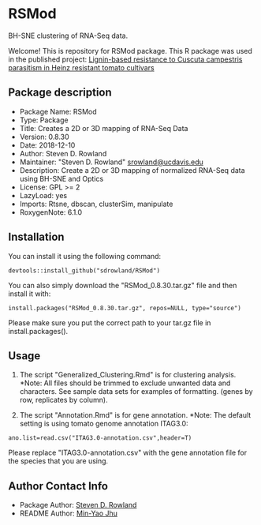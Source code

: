 # RSMod

BH-SNE clustering of RNA-Seq data.

Welcome! This is repository for RSMod package.
This R package was used in the published project: [Lignin-based resistance to Cuscuta campestris parasitism in Heinz resistant tomato cultivars](https://doi.org/10.1101/706861)

## Package description

- Package Name: RSMod
- Type: Package
- Title: Creates a 2D or 3D mapping of RNA-Seq Data
- Version: 0.8.30
- Date: 2018-12-10
- Author: Steven D. Rowland
- Maintainer: "Steven D. Rowland" <srowland@ucdavis.edu>
- Description: Create a 2D or 3D mapping of normalized RNA-Seq data using BH-SNE and Optics
- License: GPL >= 2
- LazyLoad: yes
- Imports:
    Rtsne,
    dbscan,
    clusterSim,
    manipulate
- RoxygenNote: 6.1.0

## Installation

You can install it using the following command:

```{r}
devtools::install_github("sdrowland/RSMod")
```

You can also simply download the "RSMod_0.8.30.tar.gz" file and then install it with:

```{r}
install.packages("RSMod_0.8.30.tar.gz", repos=NULL, type="source")
```

Please make sure you put the correct path to your tar.gz file in install.packages().

## Usage

1. The script "Generalized_Clustering.Rmd" is for clustering analysis. *Note: All files should be trimmed to exclude unwanted data and characters. See sample data sets for examples of formatting. (genes by row, replicates by column).

2. The script "Annotation.Rmd" is for gene annotation. *Note: The default setting is using tomato genome annotation ITAG3.0:

```{r}
ano.list=read.csv("ITAG3.0-annotation.csv",header=T)
```

Please replace "ITAG3.0-annotation.csv" with the gene annotation file for the species that you are using.

## Author Contact Info

- Package Author:
[Steven D. Rowland](mailto:sdrowland@ucdavis.edu)
- README Author:
[Min-Yao Jhu](mailto:minjhu@ucdavis.edu) 